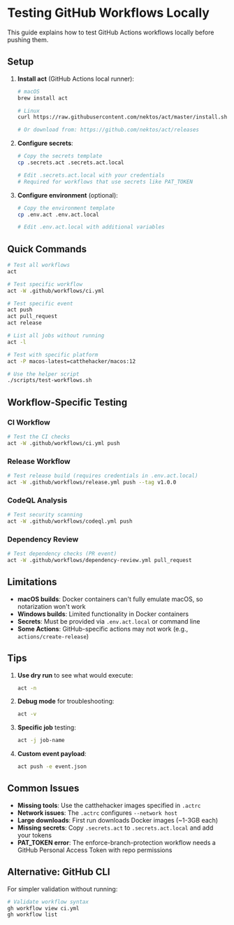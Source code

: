 # Testing GitHub Workflows Locally

This guide explains how to test GitHub Actions workflows locally before pushing them.

## Setup

1. **Install act** (GitHub Actions local runner):

   ```bash
   # macOS
   brew install act

   # Linux
   curl https://raw.githubusercontent.com/nektos/act/master/install.sh | sudo bash

   # Or download from: https://github.com/nektos/act/releases
   ```

2. **Configure secrets**:

   ```bash
   # Copy the secrets template
   cp .secrets.act .secrets.act.local

   # Edit .secrets.act.local with your credentials
   # Required for workflows that use secrets like PAT_TOKEN
   ```

3. **Configure environment** (optional):

   ```bash
   # Copy the environment template
   cp .env.act .env.act.local

   # Edit .env.act.local with additional variables
   ```

## Quick Commands

```bash
# Test all workflows
act

# Test specific workflow
act -W .github/workflows/ci.yml

# Test specific event
act push
act pull_request
act release

# List all jobs without running
act -l

# Test with specific platform
act -P macos-latest=catthehacker/macos:12

# Use the helper script
./scripts/test-workflows.sh
```

## Workflow-Specific Testing

### CI Workflow

```bash
# Test the CI checks
act -W .github/workflows/ci.yml push
```

### Release Workflow

```bash
# Test release build (requires credentials in .env.act.local)
act -W .github/workflows/release.yml push --tag v1.0.0
```

### CodeQL Analysis

```bash
# Test security scanning
act -W .github/workflows/codeql.yml push
```

### Dependency Review

```bash
# Test dependency checks (PR event)
act -W .github/workflows/dependency-review.yml pull_request
```

## Limitations

- **macOS builds**: Docker containers can't fully emulate macOS, so notarization won't work
- **Windows builds**: Limited functionality in Docker containers
- **Secrets**: Must be provided via `.env.act.local` or command line
- **Some Actions**: GitHub-specific actions may not work (e.g., `actions/create-release`)

## Tips

1. **Use dry run** to see what would execute:

   ```bash
   act -n
   ```

2. **Debug mode** for troubleshooting:

   ```bash
   act -v
   ```

3. **Specific job** testing:

   ```bash
   act -j job-name
   ```

4. **Custom event payload**:
   ```bash
   act push -e event.json
   ```

## Common Issues

- **Missing tools**: Use the catthehacker images specified in `.actrc`
- **Network issues**: The `.actrc` configures `--network host`
- **Large downloads**: First run downloads Docker images (~1-3GB each)
- **Missing secrets**: Copy `.secrets.act` to `.secrets.act.local` and add your tokens
- **PAT_TOKEN error**: The enforce-branch-protection workflow needs a GitHub Personal Access Token with repo permissions

## Alternative: GitHub CLI

For simpler validation without running:

```bash
# Validate workflow syntax
gh workflow view ci.yml
gh workflow list
```
